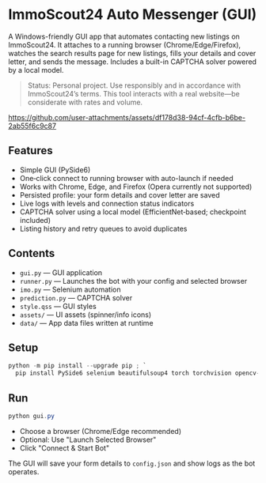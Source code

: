 # ImmoScout24 Auto Messenger (GUI)

A Windows-friendly GUI app that automates contacting new listings on ImmoScout24. It attaches to a running browser (Chrome/Edge/Firefox), watches the search results page for new listings, fills your details and cover letter, and sends the message. Includes a built-in CAPTCHA solver powered by a local model.

> Status: Personal project. Use responsibly and in accordance with ImmoScout24’s terms. This tool interacts with a real website—be considerate with rates and volume.

https://github.com/user-attachments/assets/df178d38-94cf-4cfb-b6be-2ab55f6c9c87

## Features

- Simple GUI (PySide6)
- One‑click connect to running browser with auto-launch if needed
- Works with Chrome, Edge, and Firefox (Opera currently not supported)
- Persisted profile: your form details and cover letter are saved
- Live logs with levels and connection status indicators
- CAPTCHA solver using a local model (EfficientNet‑based; checkpoint included)
- Listing history and retry queues to avoid duplicates

## Contents


- `gui.py` — GUI application
- `runner.py` — Launches the bot with your config and selected browser
- `imo.py` — Selenium automation
- `prediction.py` — CAPTCHA solver
- `style.qss` — GUI styles
- `assets/` — UI assets (spinner/info icons)
- `data/` — App data files written at runtime

## Setup

```powershell
python -m pip install --upgrade pip ; `
  pip install PySide6 selenium beautifulsoup4 torch torchvision opencv-python-headless numpy pillow
```

## Run

```powershell
python gui.py
```

- Choose a browser (Chrome/Edge recommended)
- Optional: Use "Launch Selected Browser"
- Click "Connect & Start Bot"

The GUI will save your form details to `config.json` and show logs as the bot operates.


